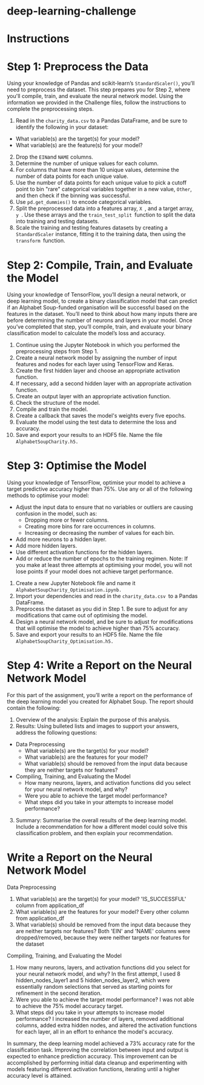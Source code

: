 # deep-learning-challenge
# Instructions

# Step 1: Preprocess the Data
Using your knowledge of Pandas and scikit-learn’s `StandardScaler()`, you’ll need to preprocess the dataset. This step prepares you for Step 2, where you'll compile, train, and evaluate the neural network model.
Using the information we provided in the Challenge files, follow the instructions to complete the preprocessing steps.
1. Read in the `charity_data.csv` to a Pandas DataFrame, and be sure to identify the following in your dataset:
- What variable(s) are the target(s) for your model?
- What variable(s) are the feature(s) for your model?
2. Drop the `EIN`and `NAME` columns.
3. Determine the number of unique values for each column.
4. For columns that have more than 10 unique values, determine the number of data points for each unique value.
5. Use the number of data points for each unique value to pick a cutoff point to bin "rare" categorical variables together in a new value, `Other`, and then check if the binning was successful.
6. Use `pd.get_dummies()` to encode categorical variables.
7. Split the preprocessed data into a features array, `X `, and a target array, `y `. Use these arrays and the `train_test_split `function to split the data into training and testing datasets.
8. Scale the training and testing features datasets by creating a `StandardScaler` instance, fitting it to the training data, then using the `transform `function.

# Step 2: Compile, Train, and Evaluate the Model
Using your knowledge of TensorFlow, you’ll design a neural network, or deep learning model, to create a binary classification model that can predict if an Alphabet Soup-funded organisation will be successful based on the features in the dataset. You’ll need to think about how many inputs there are before determining the number of neurons and layers in your model. Once you’ve completed that step, you’ll compile, train, and evaluate your binary classification model to calculate the model’s loss and accuracy.
1. Continue using the Jupyter Notebook in which you performed the preprocessing steps from Step 1.
2. Create a neural network model by assigning the number of input features and nodes for each layer using TensorFlow and Keras.
3. Create the first hidden layer and choose an appropriate activation function.
4. If necessary, add a second hidden layer with an appropriate activation function.
5. Create an output layer with an appropriate activation function.
6. Check the structure of the model.
7. Compile and train the model.
8. Create a callback that saves the model's weights every five epochs.
9. Evaluate the model using the test data to determine the loss and accuracy.
10. Save and export your results to an HDF5 file. Name the file `AlphabetSoupCharity.h5.`

# Step 3: Optimise the Model
Using your knowledge of TensorFlow, optimise your model to achieve a target predictive accuracy higher than 75%.
Use any or all of the following methods to optimise your model:
- Adjust the input data to ensure that no variables or outliers are causing confusion in the model, such as:
    - Dropping more or fewer columns.
    - Creating more bins for rare occurrences in columns.
    - Increasing or decreasing the number of values for each bin.
- Add more neurons to a hidden layer.
- Add more hidden layers.
- Use different activation functions for the hidden layers.
- Add or reduce the number of epochs to the training regimen.
Note: If you make at least three attempts at optimising your model, you will not lose points if your model does not achieve target performance.
1. Create a new Jupyter Notebook file and name it `AlphabetSoupCharity_Optimisation.ipynb.`
2. Import your dependencies and read in the `charity_data.csv `to a Pandas DataFrame.
3. Preprocess the dataset as you did in Step 1. Be sure to adjust for any modifications that came out of optimising the model.
4. Design a neural network model, and be sure to adjust for modifications that will optimise the model to achieve higher than 75% accuracy.
5. Save and export your results to an HDF5 file. Name the file `AlphabetSoupCharity_Optimisation.h5. `

# Step 4: Write a Report on the Neural Network Model
For this part of the assignment, you’ll write a report on the performance of the deep learning model you created for Alphabet Soup.
The report should contain the following:
1. Overview of the analysis: Explain the purpose of this analysis.
2. Results: Using bulleted lists and images to support your answers, address the following questions:
- Data Preprocessing
    - What variable(s) are the target(s) for your model?
    - What variable(s) are the features for your model?
    - What variable(s) should be removed from the input data because they are neither targets nor features?
- Compiling, Training, and Evaluating the Model
    - How many neurons, layers, and activation functions did you select for your neural network model, and why?
    - Were you able to achieve the target model performance?
    - What steps did you take in your attempts to increase model performance?
3. Summary: Summarise the overall results of the deep learning model. Include a recommendation for how a different model could solve this classification problem, and then explain your recommendation.

# Write a Report on the Neural Network Model
Data Preprocessing
1. What variable(s) are the target(s) for your model? 
'IS_SUCCESSFUL' column from application_df
2. What variable(s) are the features for your model?
Every other column from application_df
3. What variable(s) should be removed from the input data because they are neither targets nor features?
Both 'EIN' and 'NAME' columns were dropped/removed, because they were neither targets nor features for the dataset

Compiling, Training, and Evaluating the Model
1. How many neurons, layers, and activation functions did you select for your neural network model, and why?
In the first attempt, I used 8 hidden_nodes_layer1 and 5 hidden_nodes_layer2, which were essentially random selections that served as starting points for refinement in the second iteration.
2. Were you able to achieve the target model performance?
I was not able to achieve the 75% model accuracy target.
3. What steps did you take in your attempts to increase model performance?
I increased the number of layers, removed additional columns, added extra hidden nodes, and altered the activation functions for each layer, all in an effort to enhance the model's accuracy.

In summary, the deep learning model achieved a 73% accuracy rate for the classification task. Improving the correlation between input and output is expected to enhance prediction accuracy. This improvement can be accomplished by performing initial data cleanup and experimenting with models featuring different activation functions, iterating until a higher accuracy level is attained.
